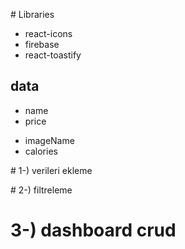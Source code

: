 # Libraries

- react-icons
- firebase
- react-toastify

## data

- name
- price
<!-- - desc  -->
- imageName
- calories

# 1-) verileri ekleme

# 2-) filtreleme

# 3-) dashboard crud
